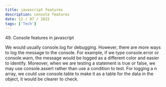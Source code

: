 ```yaml
---
title: javascript features
description: console features
date: 12 / 07 / 2022
tags: ['Tech']
---
```


<p>49. Console features in javascript</p>

<p>We would usually console.log for debugging. However, there are more ways to log the message to the console. For example, if we type console.error or console.warn, the message would be logged as a different color and easier to identify. Moreover, when we are testing a statement is true or false, we may use console.assert rather than use a condition to test. For logging a n array, we could use console.table to make it as a table for the data in the object, it would be clearer to check.
</p>
